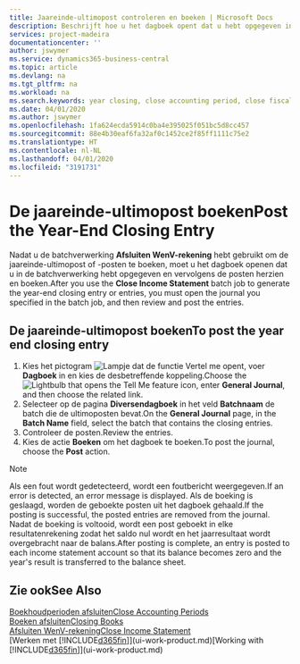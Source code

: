 ```yaml
---
title: Jaareinde-ultimopost controleren en boeken | Microsoft Docs
description: Beschrijft hoe u het dagboek opent dat u hebt opgegeven in de batchverwerking Afsluiten WenV-rekening en vervolgens de jaareinde-ultimopost controleert en boekt.
services: project-madeira
documentationcenter: ''
author: jswymer
ms.service: dynamics365-business-central
ms.topic: article
ms.devlang: na
ms.tgt_pltfrm: na
ms.workload: na
ms.search.keywords: year closing, close accounting period, close fiscal year, bank account detailed trial balance
ms.date: 04/01/2020
ms.author: jswymer
ms.openlocfilehash: 1fa624ecda5914c0ba4e395025f051bc5d8cc457
ms.sourcegitcommit: 88e4b30eaf6fa32af0c1452ce2f85ff1111c75e2
ms.translationtype: HT
ms.contentlocale: nl-NL
ms.lasthandoff: 04/01/2020
ms.locfileid: "3191731"
---
```

# <a name="post-the-year-end-closing-entry"></a><span data-ttu-id="aa54c-103">De jaareinde-ultimopost boeken</span><span class="sxs-lookup"><span data-stu-id="aa54c-103">Post the Year-End Closing Entry</span></span>
<span data-ttu-id="aa54c-104">Nadat u de batchverwerking **Afsluiten WenV-rekening** hebt gebruikt om de jaareinde-ultimopost of -posten te boeken, moet u het dagboek openen dat u in de batchverwerking hebt opgegeven en vervolgens de posten herzien en boeken.</span><span class="sxs-lookup"><span data-stu-id="aa54c-104">After you use the **Close Income Statement** batch job to generate the year-end closing entry or entries, you must open the journal you specified in the batch job, and then review and post the entries.</span></span>

## <a name="to-post-the-year-end-closing-entry"></a><span data-ttu-id="aa54c-105">De jaareinde-ultimopost boeken</span><span class="sxs-lookup"><span data-stu-id="aa54c-105">To post the year end closing entry</span></span>
1. <span data-ttu-id="aa54c-106">Kies het pictogram ![Lampje dat de functie Vertel me opent](media/ui-search/search_small.png "Vertel me wat u wilt doen"), voer **Dagboek** in en kies de desbetreffende koppeling.</span><span class="sxs-lookup"><span data-stu-id="aa54c-106">Choose the ![Lightbulb that opens the Tell Me feature](media/ui-search/search_small.png "Tell me what you want to do") icon, enter **General Journal**, and then choose the related link.</span></span>
2. <span data-ttu-id="aa54c-107">Selecteer op de pagina **Diversendagboek** in het veld **Batchnaam** de batch die de ultimoposten bevat.</span><span class="sxs-lookup"><span data-stu-id="aa54c-107">On the **General Journal** page, in the **Batch Name** field, select the batch that contains the closing entries.</span></span>
3. <span data-ttu-id="aa54c-108">Controleer de posten.</span><span class="sxs-lookup"><span data-stu-id="aa54c-108">Review the entries.</span></span>
4. <span data-ttu-id="aa54c-109">Kies de actie **Boeken** om het dagboek te boeken.</span><span class="sxs-lookup"><span data-stu-id="aa54c-109">To post the journal, choose the **Post** action.</span></span>

> [!NOTE]  
>   <span data-ttu-id="aa54c-110">Als een fout wordt gedetecteerd, wordt een foutbericht weergegeven.</span><span class="sxs-lookup"><span data-stu-id="aa54c-110">If an error is detected, an error message is displayed.</span></span> <span data-ttu-id="aa54c-111">Als de boeking is geslaagd, worden de geboekte posten uit het dagboek gehaald.</span><span class="sxs-lookup"><span data-stu-id="aa54c-111">If the posting is successful, the posted entries are removed from the journal.</span></span> <span data-ttu-id="aa54c-112">Nadat de boeking is voltooid, wordt een post geboekt in elke resultatenrekening zodat het saldo nul wordt en het jaarresultaat wordt overgebracht naar de balans.</span><span class="sxs-lookup"><span data-stu-id="aa54c-112">After posting is complete, an entry is posted to each income statement account so that its balance becomes zero and the year's result is transferred to the balance sheet.</span></span>

## <a name="see-also"></a><span data-ttu-id="aa54c-113">Zie ook</span><span class="sxs-lookup"><span data-stu-id="aa54c-113">See Also</span></span>
[<span data-ttu-id="aa54c-114">Boekhoudperioden afsluiten</span><span class="sxs-lookup"><span data-stu-id="aa54c-114">Close Accounting Periods</span></span>](year-close-account-periods.md)  
[<span data-ttu-id="aa54c-115">Boeken afsluiten</span><span class="sxs-lookup"><span data-stu-id="aa54c-115">Closing Books</span></span>](year-close-books.md)  
[<span data-ttu-id="aa54c-116">Afsluiten WenV-rekening</span><span class="sxs-lookup"><span data-stu-id="aa54c-116">Close Income Statement</span></span>](year-close-income-statement.md)  
<span data-ttu-id="aa54c-117">[Werken met [!INCLUDE[d365fin](includes/d365fin_md.md)]](ui-work-product.md)</span><span class="sxs-lookup"><span data-stu-id="aa54c-117">[Working with [!INCLUDE[d365fin](includes/d365fin_md.md)]](ui-work-product.md)</span></span>
